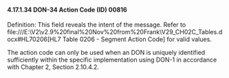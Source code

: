 #### 4.17.1.34 DON-34 Action Code (ID) 00816

Definition: This field reveals the intent of the message. Refer to file:///E:\V2\v2.9%20final%20Nov%20from%20Frank\V29_CH02C_Tables.docx#HL70206[HL7 Table 0206 - Segment Action Code] for valid values.

The action code can only be used when an DON is uniquely identified sufficiently within the specific implementation using DON-1 in accordance with Chapter 2, Section 2.10.4.2.
